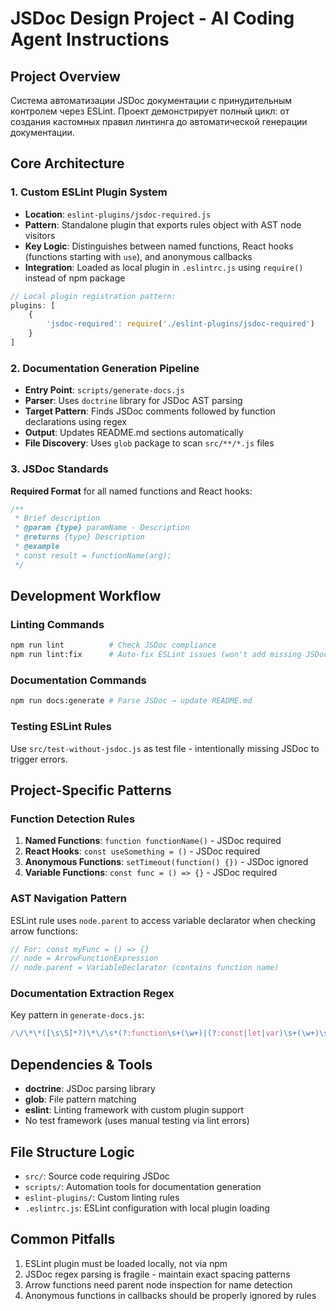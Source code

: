 # JSDoc Design Project - AI Coding Agent Instructions

## Project Overview
Система автоматизации JSDoc документации с принудительным контролем через ESLint. Проект демонстрирует полный цикл: от создания кастомных правил линтинга до автоматической генерации документации.

## Core Architecture

### 1. Custom ESLint Plugin System
- **Location**: `eslint-plugins/jsdoc-required.js`
- **Pattern**: Standalone plugin that exports rules object with AST node visitors
- **Key Logic**: Distinguishes between named functions, React hooks (functions starting with `use`), and anonymous callbacks
- **Integration**: Loaded as local plugin in `.eslintrc.js` using `require()` instead of npm package

```javascript
// Local plugin registration pattern:
plugins: [
    {
        'jsdoc-required': require('./eslint-plugins/jsdoc-required')
    }
]
```

### 2. Documentation Generation Pipeline
- **Entry Point**: `scripts/generate-docs.js`
- **Parser**: Uses `doctrine` library for JSDoc AST parsing
- **Target Pattern**: Finds JSDoc comments followed by function declarations using regex
- **Output**: Updates README.md sections automatically
- **File Discovery**: Uses `glob` package to scan `src/**/*.js` files

### 3. JSDoc Standards
**Required Format** for all named functions and React hooks:
```javascript
/**
 * Brief description
 * @param {type} paramName - Description
 * @returns {type} Description
 * @example
 * const result = functionName(arg);
 */
```

## Development Workflow

### Linting Commands
```bash
npm run lint          # Check JSDoc compliance
npm run lint:fix      # Auto-fix ESLint issues (won't add missing JSDoc)
```

### Documentation Commands
```bash
npm run docs:generate # Parse JSDoc → update README.md
```

### Testing ESLint Rules
Use `src/test-without-jsdoc.js` as test file - intentionally missing JSDoc to trigger errors.

## Project-Specific Patterns

### Function Detection Rules
1. **Named Functions**: `function functionName()` - JSDoc required
2. **React Hooks**: `const useSomething = ()` - JSDoc required
3. **Anonymous Functions**: `setTimeout(function() {})` - JSDoc ignored
4. **Variable Functions**: `const func = () => {}` - JSDoc required

### AST Navigation Pattern
ESLint rule uses `node.parent` to access variable declarator when checking arrow functions:
```javascript
// For: const myFunc = () => {}
// node = ArrowFunctionExpression
// node.parent = VariableDeclarator (contains function name)
```

### Documentation Extraction Regex
Key pattern in `generate-docs.js`:
```javascript
/\/\*\*([\s\S]*?)\*\/\s*(?:function\s+(\w+)|(?:const|let|var)\s+(\w+)\s*=\s*(?:function|\(.*?\)\s*=>))/g
```

## Dependencies & Tools
- **doctrine**: JSDoc parsing library
- **glob**: File pattern matching
- **eslint**: Linting framework with custom plugin support
- No test framework (uses manual testing via lint errors)

## File Structure Logic
- `src/`: Source code requiring JSDoc
- `scripts/`: Automation tools for documentation generation
- `eslint-plugins/`: Custom linting rules
- `.eslintrc.js`: ESLint configuration with local plugin loading

## Common Pitfalls
1. ESLint plugin must be loaded locally, not via npm
2. JSDoc regex parsing is fragile - maintain exact spacing patterns
3. Arrow functions need parent node inspection for name detection
4. Anonymous functions in callbacks should be properly ignored by rules
